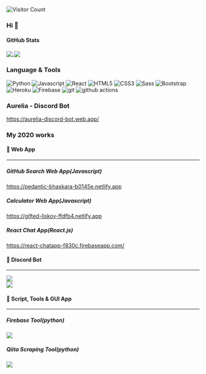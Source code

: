 ![Visitor Count](https://komarev.com/ghpvc/?username=broccolingual&style=flat-square&color=orange)

### Hi 👋

#### GitHub Stats

<a href="https://github.com/broccolingual/Broccolingual">
  <img align="center" src="https://github-readme-stats.vercel.app/api?username=broccolingual&show_icons=true&theme=default alt="Broccolingual's GitHub Stats"/>
</a>

<a href="https://github.com/broccolingual/Broccolingual">
  <img align="center" src="https://github-readme-stats.vercel.app/api/top-langs/?username=broccolingual&hide=powershell, XSLT&theme=default" />
</a>

### Language & Tools
<p>
  <img alt="Python" src="https://img.shields.io/badge/-Python-3776AB.svg?logo=python&style=flat-square&logoColor=white">
  <img alt="Javascript" src="https://img.shields.io/badge/Javascript-F7DF1E.svg?logo=javascript&style=flat-square&logoColor=black">
  <img alt="React" src="https://img.shields.io/badge/-React-61DAFB?style=flat-square&logo=react&logoColor=white" />
  <img alt="HTML5" src="https://img.shields.io/badge/-HTML5-E34F26.svg?logo=html5&style=flat-square&logoColor=white">
  <img alt="CSS3" src="https://img.shields.io/badge/-CSS3-1572B6.svg?logo=css3&style=flat-square&logoColor=white">
  <img alt="Sass" src="https://img.shields.io/badge/-Sass-CC6699?style=flat-square&logo=sass&logoColor=white" />
  <img alt="Bootstrap" src="https://img.shields.io/badge/-Bootstrap-563D7C?style=flat-square&logo=bootstrap&logoColor=white" />
  <img alt="Heroku" src="https://img.shields.io/badge/-Heroku-430098?style=flat-square&logo=heroku&logoColor=white" />
  <img alt="Firebase" src="https://img.shields.io/badge/-Firebase-FFCA28?style=flat-square&logo=firebase&logoColor=black" />
  <img alt="git" src="https://img.shields.io/badge/-Git-F05032?style=flat-square&logo=git&logoColor=white" />
  <img alt="github actions" src="https://img.shields.io/badge/-Github_Actions-2088FF?style=flat-square&logo=github-actions&logoColor=white" />
</p>

### Aurelia - Discord Bot
https://aurelia-discord-bot.web.app/

### My 2020 works

#### 📌 Web App
---
##### GitHub Search Web App(Javascript)
https://pedantic-bhaskara-b0145e.netlify.app

##### Calculator Web App(Javascript)
https://gifted-liskov-ffdfb4.netlify.app

##### React Chat App(React.js)
https://react-chatapp-f830c.firebaseapp.com/

#### 📌 Discord Bot
---
<a href="https://github.com/broccolingual/discord-voice-controller">
  <img align="center" src="https://github-readme-stats.vercel.app/api/pin/?username=broccolingual&repo=discord-voice-controller" />
</a>
<br>
<a href="https://github.com/broccolingual/numeron-bot-public">
  <img align="center" src="https://github-readme-stats.vercel.app/api/pin/?username=broccolingual&repo=numeron-bot-public" />
</a>

#### 📌 Script, Tools & GUI App
---
##### Firebase Tool(python)
<a href="https://github.com/broccolingual/firebase">
  <img align="center" src="https://github-readme-stats.vercel.app/api/pin/?username=broccolingual&repo=firebase" />
</a>

##### Qiita Scraping Tool(python)
<a href="https://github.com/broccolingual/Qiita-Search-Lib">
  <img align="center" src="https://github-readme-stats.vercel.app/api/pin/?username=broccolingual&repo=Qiita-Search-Lib" />
</a>
